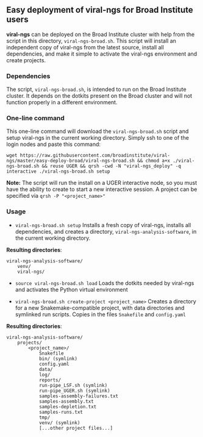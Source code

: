 ## Easy deployment of viral-ngs for Broad Institute users

**viral-ngs** can be deployed on the Broad Institute cluster with help from the script in this directory, `viral-ngs-broad.sh`. This script will install an independent copy of viral-ngs from the latest source, install all dependencies, and make it simple to activate the viral-ngs environment and create projects.

### Dependencies

The script, `viral-ngs-broad.sh`, is intended to run on the Broad Institute cluster. It depends on the dotkits present on the Broad cluster and will not function properly in a different environment.

### One-line command

This one-line command will download the `viral-ngs-broad.sh` script and setup viral-ngs in the current working directory. Simply ssh to one of the login nodes and paste this command:

    wget https://raw.githubusercontent.com/broadinstitute/viral-ngs/master/easy-deploy-broad/viral-ngs-broad.sh && chmod a+x ./viral-ngs-broad.sh && reuse UGER && qrsh -cwd -N "viral-ngs_deploy" -q interactive ./viral-ngs-broad.sh setup

**Note:** The script will run the install on a UGER interactive node, so you must have the ability to create to start a new interactive session. A project can be specified via `qrsh -P "<project_name>"` 

### Usage

* `viral-ngs-broad.sh setup` Installs a fresh copy of viral-ngs,  installs all dependencies, and creates a directory, `viral-ngs-analysis-software`, in the current working directory. 

**Resulting directories**:

```
viral-ngs-analysis-software/
    venv/
    viral-ngs/
```

* `source viral-ngs-broad.sh load` Loads the dotkits needed by viral-ngs and activates the Python virtual environment

* `viral-ngs-broad.sh create-project <project_name>` Creates a directory for a new Snakemake-compatible project, with data directories and symlinked run scripts. Copies in the files `Snakefile` and `config.yaml`

**Resulting directories**:

```
viral-ngs-analysis-software/
    projects/
        <project_name>/
            Snakefile
            bin/ (symlink)
            config.yaml
            data/
            log/
            reports/
            run-pipe_LSF.sh (symlink)
            run-pipe_UGER.sh (symlink)
            samples-assembly-failures.txt
            samples-assembly.txt
            samples-depletion.txt
            samples-runs.txt
            tmp/
            venv/ (symlink)
            [...other project files...]
```